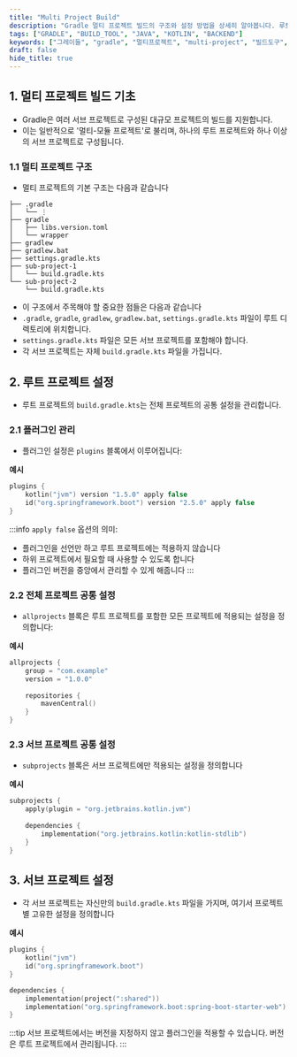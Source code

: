 ```yaml
---
title: "Multi Project Build"
description: "Gradle 멀티 프로젝트 빌드의 구조와 설정 방법을 상세히 알아봅니다. 루트 프로젝트와 서브 프로젝트의 구성, 플러그인 관리, 그리고 공통 설정 방법을 다룹니다."
tags: ["GRADLE", "BUILD_TOOL", "JAVA", "KOTLIN", "BACKEND"]
keywords: ["그레이들", "gradle", "멀티프로젝트", "multi-project", "빌드도구", "build tool", "자바", "java", "코틀린", "kotlin", "백엔드", "backend"]
draft: false
hide_title: true
---
```


## 1. 멀티 프로젝트 빌드 기초
- Gradle은 여러 서브 프로젝트로 구성된 대규모 프로젝트의 빌드를 지원합니다. 
- 이는 일반적으로 '멀티-모듈 프로젝트'로 불리며, 하나의 루트 프로젝트와 하나 이상의 서브 프로젝트로 구성됩니다.

### 1.1 멀티 프로젝트 구조
- 멀티 프로젝트의 기본 구조는 다음과 같습니다

```
├── .gradle
│   └── ⋮
├── gradle
│   ├── libs.version.toml
│   └── wrapper
├── gradlew
├── gradlew.bat
├── settings.gradle.kts  
├── sub-project-1
│   └── build.gradle.kts 
└── sub-project-2
    └── build.gradle.kts
```
- 이 구조에서 주목해야 할 중요한 점들은 다음과 같습니다
- `.gradle`, `gradle`, `gradlew`, `gradlew.bat`, `settings.gradle.kts` 파일이 루트 디렉토리에 위치합니다.
- `settings.gradle.kts` 파일은 모든 서브 프로젝트를 포함해야 합니다.
- 각 서브 프로젝트는 자체 `build.gradle.kts` 파일을 가집니다.

## 2. 루트 프로젝트 설정
- 루트 프로젝트의 `build.gradle.kts`는 전체 프로젝트의 공통 설정을 관리합니다.

### 2.1 플러그인 관리
- 플러그인 설정은 `plugins` 블록에서 이루어집니다:

**예시**

```kotlin
plugins {
    kotlin("jvm") version "1.5.0" apply false
    id("org.springframework.boot") version "2.5.0" apply false
}
```

:::info
`apply false` 옵션의 의미:
- 플러그인을 선언만 하고 루트 프로젝트에는 적용하지 않습니다
- 하위 프로젝트에서 필요할 때 사용할 수 있도록 합니다
- 플러그인 버전을 중앙에서 관리할 수 있게 해줍니다
:::

### 2.2 전체 프로젝트 공통 설정
- `allprojects` 블록은 루트 프로젝트를 포함한 모든 프로젝트에 적용되는 설정을 정의합니다:

**예시**

```kotlin
allprojects {
    group = "com.example"
    version = "1.0.0"
    
    repositories {
        mavenCentral()
    }
}
```

### 2.3 서브 프로젝트 공통 설정
- `subprojects` 블록은 서브 프로젝트에만 적용되는 설정을 정의합니다

**예시**

```kotlin
subprojects {
    apply(plugin = "org.jetbrains.kotlin.jvm")
    
    dependencies {
        implementation("org.jetbrains.kotlin:kotlin-stdlib")
    }
}
```

## 3. 서브 프로젝트 설정
- 각 서브 프로젝트는 자신만의 `build.gradle.kts` 파일을 가지며, 여기서 프로젝트별 고유한 설정을 정의합니다

**예시**

```kotlin
plugins {
    kotlin("jvm")
    id("org.springframework.boot")
}

dependencies {
    implementation(project(":shared"))
    implementation("org.springframework.boot:spring-boot-starter-web")
}
```

:::tip
서브 프로젝트에서는 버전을 지정하지 않고 플러그인을 적용할 수 있습니다. 버전은 루트 프로젝트에서 관리됩니다.
:::